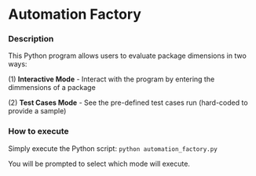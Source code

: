 # Automation Factory

###  Description

This Python program allows users to evaluate package dimensions in two ways:

(1) **Interactive Mode** - Interact with the program by entering the dimmensions of a package

(2) **Test Cases Mode** - See the pre-defined test cases run (hard-coded to provide a sample)

### How to execute

Simply execute the Python script: `python automation_factory.py`



You will be prompted to select which mode will execute.

